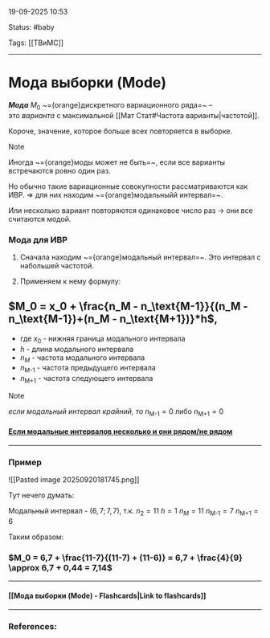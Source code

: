 
19-09-2025 10:53

Status: #baby 

Tags: [[ТВиМС]]

---
# Мода выборки (Mode)

**_Мода_** $M_0$ ~={orange}дискретного вариационного ряда=~ – это _варианта_ с максимальной [[Мат Стат#Частота варианты|частотой]].

Короче, значение, которое больше всех повторяется в выборке.

> [!note] 
> Иногда ~={orange}моды может не быть=~, если все варианты встречаются ровно один раз.
> 
>Но обычно такие вариационные совокупности рассматриваются как ИВР. => для них находим ~={orange}модальныйй интервал=~.
>
> Или несколько вариант повторяются одинаковое число раз -> они все считаются модой. 
> 


### Мода для ИВР

1. Сначала находим ~={orange}модальный интервал=~. 
	Это интервал с набольшей частотой.
	
2. Применяем к нему формулу:
	
## $M_0 = x_0 + \frac{n_M - n_\text{M-1}}{(n_M - n_\text{M-1})+(n_M - n_\text{M+1})}*h$,
	
- где $x_0$ - нижняя граница модального интервала
- $h$ - длина модального интервала
- $n_M$ - частота модального интервала
- $n_\text{M-1}$ - частота предыдущего интервала
- $n_\text{M+1}$ - частота следующего интервала

> [!note] 
> _если модальный интервал крайний, то_ $n_\text{M-1} =0$ либо $n_\text{M+1} = 0$
> 


#### [Если модальные интервалов несколько и они рядом/не рядом](https://mathprofi.ru/moda_mediana_generalnaya_i_vyborochnaya_srednyaya.html#ismome)


---

### Пример

![[Pasted image 20250920181745.png]]

Тут нечего думать:

Модальный интервал - $(6,7; 7,7) \text{,    т.к. } n_2 = 11$
$h = 1$
$n_M=11$ 
$n_\text{M-1} = 7$ 
$n_\text{M+1} = 6$

Таким образом:

### $M_0 = 6,7 + \frac{11-7}{(11-7) + (11-6)} = 6,7 + \frac{4}{9} \approx 6,7 + 0,44 = 7,14$

----
#### [[Мода выборки (Mode) - Flashcards|Link to flashcards]]



---
### References:

